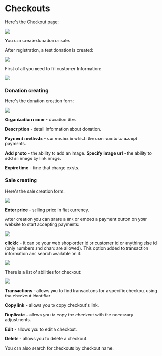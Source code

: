 # Checkouts

Here's the Checkout page:

![](../../.gitbook/assets/screenshot-nimbusweb.me-2022.05.16-15\_24\_11.png)

You can create donation or sale.

After registration, a test donation is created:

![](../../.gitbook/assets/screenshot-nimbusweb.me-2022.05.16-15\_26\_11.png)

First of all you need to fill customer Information:

![](../../.gitbook/assets/screenshot-nimbusweb.me-2022.03.07-23\_59\_13.png)

### Donation creating

Here's the donation creation form:

![](../../.gitbook/assets/screenshot-nimbusweb.me-2022.03.07-23\_50\_33.png)

**Organization name** - donation title.

**Description** - detail information about donation.

**Payment methods** - currencies in which the user wants to accept payments.

**Add photo** - the ability to add an image. **Specify image url** - the ability to add an image by link image.

**Expire time** - time that charge exists.

### Sale creating

Here's the sale creation form:

![](../../.gitbook/assets/screenshot-nimbusweb.me-2022.03.22-17\_09\_01.png)

**Enter price** - selling price in fiat currency.

After creation you can share a link or embed a payment button on your website to start accepting payments:

![](../../.gitbook/assets/screenshot-app.cpay.world-2022.01.17-19\_22\_34.png)

**clickId** - it can be your web shop order id or customer id or anything else id (only numbers and chars are allowed). This option added to transaction information and search available on it.

![](../../.gitbook/assets/screenshot-nimbusweb.me-2022.06.24-13\_48\_45.png)

There is a list of abilities for checkout:

![](../../.gitbook/assets/screenshot-nimbusweb.me-2022.03.08-00\_02\_10.png)

**Transactions** - allows you to find transactions for a specific checkout using the checkout identifier.

**Copy link** - allows you to copy checkout's link.

**Duplicate** - allows you to copy the checkout with the necessary adjustments.

**Edit** - allows you to edit a checkout.

**Delete** - allows you to delete a checkout.

You can also search for checkouts by checkout name.
